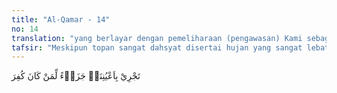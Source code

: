 ```yaml
---
title: "Al-Qamar - 14"
no: 14
translation: "yang berlayar dengan pemeliharaan (pengawasan) Kami sebagai balasan bagi orang yang telah diingkari (kaumnya)."
tafsir: "Meskipun topan sangat dahsyat disertai hujan yang sangat lebat dan gelombang air laksana gunung besarnya, kapal itu berlayar dengan selamat berjalan di bawah pengawasan Allah sebagai balasan doanya, sebagaimana diinformasikan dalam ayat lain. \n\nDan kapal itu berlayar membawa mereka ke dalam gelombang laksana gunung-gunung. Dan Nuh memanggil anaknya, ketika dia (anak itu) berada di tempat yang jauh terpencil, \"Wahai anakku! Naiklah (ke kapal) bersama kami dan janganlah engkau bersama orang-orang kafir.\" (Hud/11: 42)"
---
```


تَجْرِيْ بِاَعْيُنِنَاۚ جَزَاۤءً لِّمَنْ كَانَ كُفِرَ 
